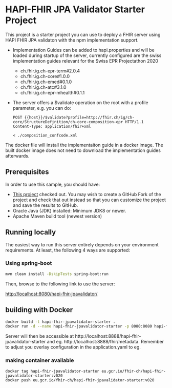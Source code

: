 # HAPI-FHIR JPA Validator Starter Project

This project is a  starter project you can use to deploy a FHIR server using HAPI FHIR JPA validaton with the npm implementation support.

- Implementation Guides can be added to hapi.properties and will be loaded during startup of the server, currently configured are the swiss implementation guides relevant for the Swiss EPR Projectathon 2020

  - ch.fhir.ig.ch-epr-term#2.0.4
  - ch.fhir.ig.ch-core#1.0.0
  - ch.fhir.ig.ch-emed#0.1.0
  - ch.fhir.ig.ch-atc#3.1.0
  - ch.fhir.ig.ch-epr-mhealth#0.1.1

- The server offers a $validate operation on the root with a profile parameter, e.g. you can do:

  ```
  POST {{host}}/$validate?profile=http://fhir.ch/ig/ch-core/StructureDefinition/ch-core-composition-epr HTTP/1.1
  Content-Type: application/fhir+xml
  
  < ./composition_confcode.xml
  ```   

The docker file will install the implementaiton guide in a docker image. The built docker image does not need to download the implementation guides afterwards.

## Prerequisites

In order to use this sample, you should have:

- [This project](https://github.com/hapifhir/hapi-fhir-jpavalidator-starter) checked out. You may wish to create a GitHub Fork of the project and check that out instead so that you can customize the project and save the results to GitHub.
- Oracle Java (JDK) installed: Minimum JDK8 or newer.
- Apache Maven build tool (newest version)

## Running locally

The easiest way to run this server entirely depends on your environment requirements. At least, the following 4 ways are supported:

### Using spring-boot
```bash
mvn clean install -DskipTests spring-boot:run
```

Then, browse to the following link to use the server:

[http://localhost:8080/hapi-fhir-jpavalidator/](http://localhost:8080/hapi-fhir-jpavalidator/)


## building with Docker

```bash
docker build -t hapi-fhir-jpavalidator-starter .
docker run -d --name hapi-fhir-jpavalidator-starter -p 8080:8080 hapi-fhir-jpavalidator-starter
```
Server will then be accessible at http://localhost:8888/hapi-fhir-jpavalidator-starter and eg. http://localhost:8888/fhir/metadata. Remember to adjust you overlay configuration in the application.yaml to eg.

### making container available
```
docker tag hapi-fhir-jpavalidator-starter eu.gcr.io/fhir-ch/hapi-fhir-jpavalidator-starter:v020
docker push eu.gcr.io/fhir-ch/hapi-fhir-jpavalidator-starter:v020
```
